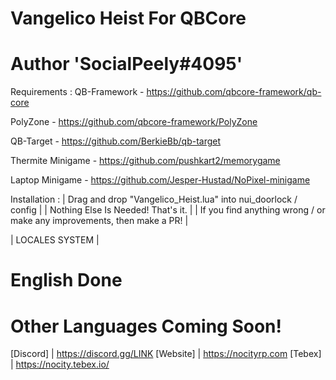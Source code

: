 # Vangelico Heist For QBCore
# Author 'SocialPeely#4095'

Requirements :
QB-Framework - https://github.com/qbcore-framework/qb-core

PolyZone - https://github.com/qbcore-framework/PolyZone

QB-Target - https://github.com/BerkieBb/qb-target

Thermite Minigame - https://github.com/pushkart2/memorygame

Laptop Minigame - https://github.com/Jesper-Hustad/NoPixel-minigame

Installation : 
| Drag and drop "Vangelico_Heist.lua" into nui_doorlock / config |
| Nothing Else Is Needed! That's it. |
| If you find anything wrong / or make any improvements, then make a PR! |

| LOCALES SYSTEM |
# English Done
# Other Languages Coming Soon!

[Discord] | https://discord.gg/LINK
[Website] | https://nocityrp.com
[Tebex] | https://nocity.tebex.io/
